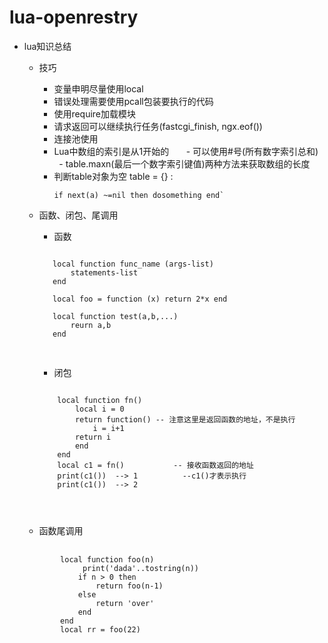 # lua-openrestry

- lua知识总结
   - 技巧
     - 变量申明尽量使用local
     - 错误处理需要使用pcall包装要执行的代码
     - 使用require加载模块
     - 请求返回可以继续执行任务(fastcgi_finish, ngx.eof())
     - 连接池使用
     - Lua中数组的索引是从1开始的
       - 可以使用#号(所有数字索引总和)
       - table.maxn(最后一个数字索引键值)两种方法来获取数组的长度
     - 判断table对象为空 table = {} : 
       <pre><code>if next(a) ~=nil then dosomething end`</code></pre>
   - 函数、闭包、尾调用
     - 函数 
     <pre>
     <code>
        local function func_name (args-list)
            statements-list
        end
        
        local foo = function (x) return 2*x end
        
        local function test(a,b,...) 
            reurn a,b
        end
      </code>
      </pre>
    
     - 闭包 
     <pre>
     <code>
         local function fn()
             local i = 0
             return function() -- 注意这里是返回函数的地址，不是执行
                 i = i+1
             return i
             end
         end
         local c1 = fn()           -- 接收函数返回的地址
         print(c1())  --> 1          --c1()才表示执行
         print(c1())  --> 2
   </code>
   </pre>
   
   - 函数尾调用
    <pre>
      <code>
          local function foo(n)
               print('dada'..tostring(n))
              if n > 0 then
                  return foo(n-1)
              else
                  return 'over'
              end
          end
          local rr = foo(22)
    </code>
    </pre>
